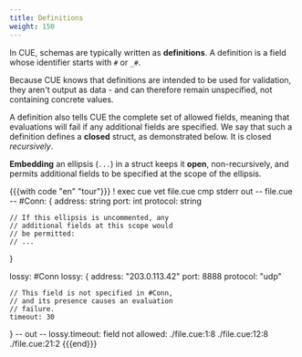 ```yaml
---
title: Definitions
weight: 150
---
```


In CUE, schemas are typically written as **definitions**.
A definition is
a field whose identifier starts with `#` or `_#`.

Because CUE knows that
definitions are intended to be used for validation,
they aren't output as data
\- and can therefore remain unspecified,
not containing concrete values.

A definition also
tells CUE the complete set of allowed fields,
meaning that
evaluations will fail
if any additional fields are specified.
We say that
such a definition defines
a  **closed** struct,
as demonstrated below.
It is closed *recursively*.

**Embedding**
an ellipsis (`...`)
in a struct
keeps it **open**,
non-recursively,
and permits additional fields to be specified
at the scope of the ellipsis.

{{{with code "en" "tour"}}}
! exec cue vet file.cue
cmp stderr out
-- file.cue --
#Conn: {
	address:  string
	port:     int
	protocol: string

	// If this ellipsis is uncommented, any
	// additional fields at this scope would
	// be permitted:
	// ...
}

lossy: #Conn
lossy: {
	address:  "203.0.113.42"
	port:     8888
	protocol: "udp"

	// This field is not specified in #Conn,
	// and its presence causes an evaluation
	// failure.
	timeout: 30
}
-- out --
lossy.timeout: field not allowed:
    ./file.cue:1:8
    ./file.cue:12:8
    ./file.cue:21:2
{{{end}}}

